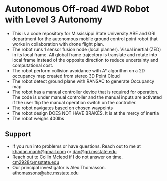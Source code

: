 # Autonomous Off-road 4WD Robot with Level 3 Autonomy
  - This is a code repository for Mississippi State University ABE and GRI department for the autonomous mobile ground control point robot that works in collaboration with drone flight plan.
  - The robot runs 1 sensor fusion node (local planner). Visual inertial (ZED) in its local frame. All global frame trajectory is translate and rotate into local frame instead of the opposite direction to reduce uncertainty and computational cost. 
  - The robot perform collision avoidance with A* algorithm on a 2D occupancy map created from stereo 3D Point Cloud
  - The robot detect ground plane with RANSAC to generate Occupancy map
  - The robot has a manual controller device that is required for operation. The code is under manual controller and the manual inputs are activated if the user flip the manual operation switch on the controller.
  - The robot navigates based on chosen waypoints
  - The robot design DOES NOT HAVE BRAKES. It is at the mercy of inertia
  - The robot weighs 400lbs
## Support
  - If you run into problems or have questions. Reach out to me at khadan.manh@gmail.com or dan@gri.msstate.edu
  - Reach out to Collin Mcleod if I do not answer on time. cm2928@msstate.edu
  - Our principal investigator is Alex Thomasson. athomassons@abe.msstate.edu
